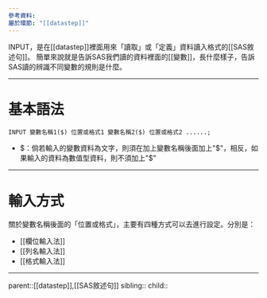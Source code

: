 ```yaml
---
參考資料: 
屬於環節: "[[datastep]]"
---
```

INPUT，是在[[datastep]]裡面用來「讀取」或「定義」資料讀入格式的[[SAS敘述句]]。
簡單來說就是告訴SAS我們讀的資料裡面的[[變數]]，長什麼樣子，告訴SAS讀的辨識不同變數的規則是什麼。
- - -
# 基本語法
```SAS
INPUT 變數名稱1($) 位置或格式1 變數名稱2($) 位置或格式2 ......;
```

- $：倘若輸入的變數資料為文字，則須在加上變數名稱後面加上"\$"，相反，如果輸入的資料為數值型資料，則不須加上"\$"
- - -
# 輸入方式
關於變數名稱後面的「位置或格式」，主要有四種方式可以去進行設定。分別是：
- [[欄位輸入法]]
- [[列名輸入法]]
- [[格式輸入法]]
- - -
parent::[[datastep]],[[SAS敘述句]]
sibling::
child::